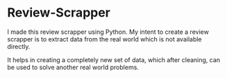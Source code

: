 # Review-Scrapper
I made this review scrapper using Python. My intent to create a review scrapper is to extract data from the real world which is not available directly.

It helps in creating a completely new set of data, which after cleaning, can be used to solve another real world problems. 
